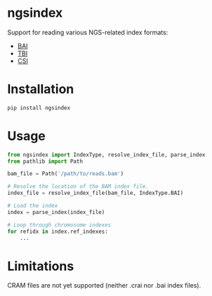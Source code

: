 # ngsindex

Support for reading various NGS-related index formats:

* [BAI](https://samtools.github.io/hts-specs/SAMv1.pdf)
* [TBI](https://samtools.github.io/hts-specs/tabix.pdf)
* [CSI](https://samtools.github.io/hts-specs/CSIv2.pdf)

# Installation

```bash
pip install ngsindex
```

# Usage

```python
from ngsindex import IndexType, resolve_index_file, parse_index
from pathlib import Path

bam_file = Path('/path/to/reads.bam')

# Resolve the location of the BAM index file.
index_file = resolve_index_file(bam_file, IndexType.BAI)

# Load the index
index = parse_index(index_file)

# Loop through chromosome indexes
for refidx in index.ref_indexes:
    ...
```

# Limitations

CRAM files are not yet supported (neither .crai nor .bai index files).
